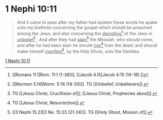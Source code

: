 # 1 Nephi 10:11

> And it came to pass after my father had spoken these words he spake unto my brethren concerning the gospel which should be preached among the Jews, and also concerning the <u>dwindling</u>[^a] of the Jews in <u>unbelief</u>[^b] . And after they had <u>slain</u>[^c] the Messiah, who should come, and after he had been slain he should <u>rise</u>[^d] from the dead, and should make himself <u>manifest</u>[^e], by the Holy Ghost, unto the Gentiles.

[1 Nephi 10:11](https://www.churchofjesuschrist.org/study/scriptures/bofm/1-ne/10?lang=eng&id=p11#p11)


[^a]: [[Romans 11.1|Rom. 11:1 (1-36)]]; [[Jacob 4.15|Jacob 4:15 (14-18).]]
[^b]: [[Mormon 5.14|Morm. 5:14 (14-20)]]. TG [[Unbelief, Unbelievers]].
[^c]: TG [[Jesus Christ, Crucifixion of]]; [[Jesus Christ, Prophecies about]].
[^d]: TG [[Jesus Christ, Resurrection]].
[^e]: [[3 Nephi 15.23|3 Ne. 15:23 (21-24)]]. TG [[Holy Ghost, Mission of]].
